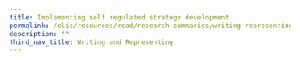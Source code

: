 ```yaml
---
title: Implementing self regulated strategy development
permalink: /elis/resources/read/research-summaries/writing-representing/implementing-self-regulated-strategy/
description: ""
third_nav_title: Writing and Representing
---
```


